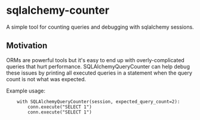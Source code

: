 # sqlalchemy-counter
A simple tool for counting queries and debugging with sqlalchemy sessions.

## Motivation
ORMs are powerful tools but it's easy to end up with overly-complicated queries that hurt performance. SQLAlchemyQueryCounter can help debug these issues by printing all executed queries in a statement when the query count is not what was expected.

Example usage:

````
    with SQLAlchemyQueryCounter(session, expected_query_count=2):
        conn.execute("SELECT 1")
        conn.execute("SELECT 1")
````
